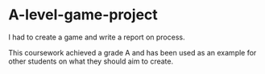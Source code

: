 # A-level-game-project
I had to create a game and write a report on process.

This coursework achieved a grade A and has been used as an example for other students on what they should aim to create.
